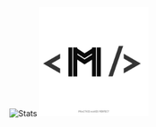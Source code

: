 <div>
  <img src="https://github-readme-stats.vercel.app/api?username=mmnvb&show_icons=true&theme=dark" alt="Stats">
  <a href=""><img src="https://github.com/mmnvb/mmnvb/blob/main/img/digital-gym.png" width="195px"/></a>
</div>
